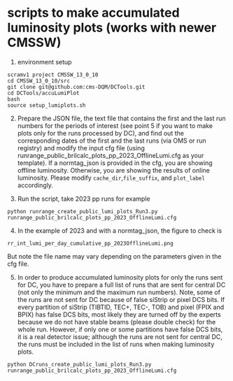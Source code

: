 # scripts to make accumulated luminosity plots (works with newer CMSSW)

1. environment setup

```
scramv1 project CMSSW_13_0_10
cd CMSSW_13_0_10/src
git clone git@github.com:cms-DQM/DCTools.git 
cd DCTools/accuLumiPlot
bash
source setup_lumiplots.sh
```

2. Prepare the JSON file, the text file that contains the first and the last 
run numbers for the periods of interest (see point 5 if you want to make plots
only for the runs processed by DC), and find out the corresponding dates 
of the first and the last runs (via OMS or run registry) and modify the input 
cfg file (using runrange_public_brilcalc_plots_pp_2023_OfflineLumi.cfg as your 
template). If a normtag_json is provided in the cfg, you are showing offline 
luminosity. Otherwise, you are showing the results of online luminosity. 
Please modify ```cache_dir```,```file_suffix```, and ```plot_label``` 
accordingly.


3. Run the script, take 2023 pp runs for example
```
python runrange_create_public_lumi_plots_Run3.py runrange_public_brilcalc_plots_pp_2023_OfflineLumi.cfg
```

4. In the example of 2023 and with a normtag_json, the figure to check is 
```
rr_int_lumi_per_day_cumulative_pp_2023OfflineLumi.png 
```
But note the file name may vary depending on the parameters given in the cfg 
file.

5. In order to produce accumulated luminosity plots for only the runs sent for DC, you have to prepare a full list of runs that are sent for central DC (not only the minimum and the maximum run numbers). Note, some of the runs are not sent for DC because of false siStrip or pixel DCS bits. If every partition of siStrip (TIBTID, TEC+, TEC-, TOB) and pixel (FPIX and BPIX) has false DCS bits, most likely they are turned off by the experts because we do not have stable beams (please double check) for the whole run. However, if only one or some partitions have false DCS bits, it is a real detector issue; although the runs are not sent for central DC, the runs must be included in the list of runs when making luminosity plots. 
```
python DCruns_create_public_lumi_plots_Run3.py runrange_public_brilcalc_plots_pp_2023_OfflineLumi.cfg
```
